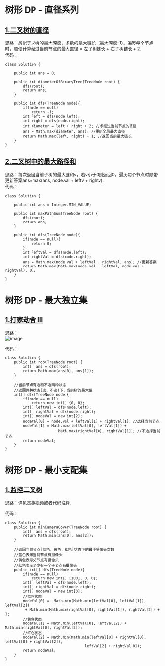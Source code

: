 # 树形 DP - 直径系列

## [1.二叉树的直径](https://leetcode.cn/problems/diameter-of-binary-tree/description/)
思路：类似于求树的最大深度，求数的最大链长（最大深度-1）。遍历每个节点时，顺便计算经过当前节点的最大直径 = 左子树链长 + 右子树链长 + 2.   
代码：
```
class Solution {

    public int ans = 0;

    public int diameterOfBinaryTree(TreeNode root) {
        dfs(root);
        return ans;
    }

    public int dfs(TreeNode node){
        if(node == null)
            return -1;
        int left = dfs(node.left);
        int right = dfs(node.right);
        int diameter = left + right + 2; //求经过当前节点的直径
        ans = Math.max(diameter, ans); //更新全局最大直径
        return Math.max(left, right) + 1; //返回当前最大链长
    }
}
```

## [2.二叉树中的最大路径和](https://leetcode.cn/problems/binary-tree-maximum-path-sum/description/)
思路：每次返回当前子树的最大链和v，若v小于0则返回0。遍历每个节点时顺带更新答案ans=max(ans, node.val + leftv + rightv).  
代码：
```
class Solution {

    public int ans = Integer.MIN_VALUE;

    public int maxPathSum(TreeNode root) {
        dfs(root);
        return ans;
    }

    public int dfs(TreeNode node){
        if(node == null){
            return 0;
        }
        int leftVal = dfs(node.left);
        int rightVal = dfs(node.right);
        ans = Math.max(node.val + leftVal + rightVal, ans); //更新答案
        return Math.max(Math.max(node.val + leftVal, node.val + rightVal), 0);
    }
}
```

# 树形 DP - 最大独立集

## [1.打家劫舍 III](https://leetcode.cn/problems/house-robber-iii/description/)
思路：  
![image](https://github.com/user-attachments/assets/0f432337-a910-4b4c-bf15-2c6d7a440a30)
  
代码：  
```
class Solution {
    public int rob(TreeNode root) {
        int[] ans = dfs(root);
        return Math.max(ans[0], ans[1]);
    }

    //当前节点有选和不选两种状态
    //返回两种状态(选，不选)下，当前树的最大值
    int[] dfs(TreeNode node){
        if(node == null)
            return new int[] {0, 0};
        int[] leftVal = dfs(node.left);
        int[] rightVal = dfs(node.right);
        int[] nodeVal = new int[2];
        nodeVal[0] = node.val + leftVal[1] + rightVal[1]; //选择当前节点
        nodeVal[1] = Math.max(leftVal[0], leftVal[1]) + 
                        Math.max(rightVal[0], rightVal[1]); //不选择当前节点
        return nodeVal;
    }
}
```


# 树形 DP - 最小支配集

## [1.监控二叉树](https://leetcode.cn/problems/binary-tree-cameras/description/)
思路：详见[灵神视频](https://www.bilibili.com/video/BV1oF411U7qL/?vd_source=1b49919c7c0227f4fcf55e85034bd317)或者代码注释.  

代码：  
```
class Solution {
    public int minCameraCover(TreeNode root) {
        int[] ans = dfs(root);
        return Math.min(ans[0], ans[2]);
    }

    //返回当前节点[蓝色，黄色，红色]状态下的最小摄像头次数
    //蓝色表示当前节点有摄像头
    //黄色表示父节点有摄像头
    //红色表示至少有一个子节点有摄像头
    public int[] dfs(TreeNode node){
        if(node == null)
            return new int[] {1001, 0, 0};
        int[] leftVal = dfs(node.left);
        int[] rightVal = dfs(node.right);
        int[] nodeVal = new int[3];
        //蓝色状态
        nodeVal[0] =  Math.min(Math.min(leftVal[0], leftVal[1]), leftVal[2])
         + Math.min(Math.min(rightVal[0], rightVal[1]), rightVal[2]) + 1;
        //黄色状态
        nodeVal[1] = Math.min(leftVal[0], leftVal[2]) + Math.min(rightVal[0], rightVal[2]);
        //红色状态
        nodeVal[2] = Math.min(Math.min(leftVal[0] + rightVal[0], leftVal[0] + rightVal[2]),
                                    leftVal[2] + rightVal[0]);
        return nodeVal;
    }
}
```
